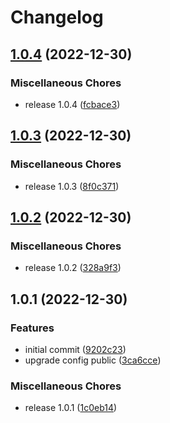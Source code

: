 # Changelog

## [1.0.4](https://github.com/JonDotsoy/docker-instance/compare/v1.0.3...v1.0.4) (2022-12-30)


### Miscellaneous Chores

* release 1.0.4 ([fcbace3](https://github.com/JonDotsoy/docker-instance/commit/fcbace30bc5f9d106cf7bbfdb2d9ca876f13ec47))

## [1.0.3](https://github.com/JonDotsoy/docker-instance/compare/v1.0.2...v1.0.3) (2022-12-30)


### Miscellaneous Chores

* release 1.0.3 ([8f0c371](https://github.com/JonDotsoy/docker-instance/commit/8f0c371e0620843098c37c0aa87eb9ba738163c4))

## [1.0.2](https://github.com/JonDotsoy/docker-instance/compare/v1.0.1...v1.0.2) (2022-12-30)


### Miscellaneous Chores

* release 1.0.2 ([328a9f3](https://github.com/JonDotsoy/docker-instance/commit/328a9f3704c038739f5097d384e1f7de6d89e248))

## 1.0.1 (2022-12-30)


### Features

* initial commit ([9202c23](https://github.com/JonDotsoy/docker-instance/commit/9202c23913c9f397fd9695ec73ae0e2cc4fedb51))
* upgrade config public ([3ca6cce](https://github.com/JonDotsoy/docker-instance/commit/3ca6cce80afa3be6696bd14ad18061f99e39eacc))


### Miscellaneous Chores

* release 1.0.1 ([1c0eb14](https://github.com/JonDotsoy/docker-instance/commit/1c0eb14f1718f5b7734934325f13e38385ae0008))
